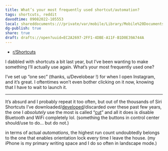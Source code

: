 ```yaml
---
title: What’s your most frequently used shortcut/automation?
tags: shortcuts, reddit
davodtime: 09082022-105553
local: shareddocuments:///private/var/mobile/Library/Mobile%20Documents/iCloud~md~obsidian/Documents/OBSHIDDIAN/drafts/EC2A2697-2FF1-4DBE-A11F-B1D0E39A744A.md
dg-publish: true
share: true
draft: drafts://open?uuid=EC2A2697-2FF1-4DBE-A11F-B1D0E39A744A
---
```

- [r/Shortcuts](https://reddit.com/r/shortcuts/comments/syc5zq/whats_your_most_frequently_used_shortcutautomation/)

I dabbled with shortcuts a bit last year, but I’ve been wanting to make something I’ll actually use again. What’s your most frequently used one? 

I’ve set up “one sec” (thanks, u/Develobear !) for when I open Instagram, and it’s great. I oftentimes won’t even bother clicking on it now, knowing that I have to wait to launch it.

---

It’s absurd and I probably repeat it too often, but out of the thousands of Siri Shortcuts I’ve downloaded/[developed](https://routinehub.co/user/blue)/discarded over these past few years, the one I *absolutely* use the most is called “[cut](https://www.icloud.com/shortcuts/6418f65c0153408086cf15a5378c2e04)” and all it does is disable Bluetooth and WiFi completely lol. (something the buttons in control center should/use to do... but do not.)

in terms of actual *automations*, the highest run count undoubtedly belongs to the one that enables orientation lock every time I leave the house. (my iPhone is my primary writing space and I do so often in landscape mode.)